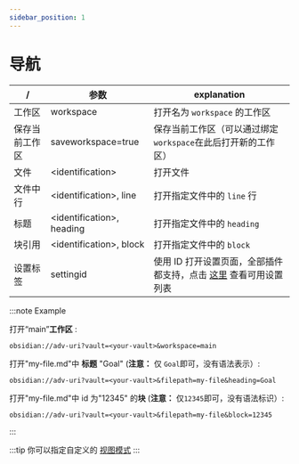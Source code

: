 ```yaml
---
sidebar_position: 1
---
```


# 导航

| /              | 参数                       | explanation                                                                                |
| -------------- | -------------------------- | ------------------------------------------------------------------------------------------ |
| 工作区         | workspace                  | 打开名为 `workspace` 的工作区                                                              |
| 保存当前工作区 | saveworkspace=true         | 保存当前工作区（可以通过绑定 `workspace`在此后打开新的工作区）                             |
| 文件           | <identification\>          | 打开文件                                                                                   |
| 文件中行       | <identification\>, line    | 打开指定文件中的 `line` 行                                                                 |
| 标题           | <identification\>, heading | 打开指定文件中的 `heading`                                                                 |
| 块引用         | <identification\>, block   | 打开指定文件中的 `block`                                                                   |
| 设置标签       | settingid                  | 使用 ID 打开设置页面，全部插件都支持，点击 [这里](settings_navigation.md) 查看可用设置列表 |

:::note Example

打开“main”**工作区** :

```uri
obsidian://adv-uri?vault=<your-vault>&workspace=main
```

打开"my-file.md"中 **标题** "Goal" (**注意：** 仅 `Goal`即可，没有语法表示）:

```uri
obsidian://adv-uri?vault=<your-vault>&filepath=my-file&heading=Goal
```

打开"my-file.md"中 id 为"12345" 的**块** (**注意：** 仅`12345`即可，没有语法标识）:

```uri
obsidian://adv-uri?vault=<your-vault>&filepath=my-file&block=12345
```

:::

:::tip
你可以指定自定义的 [视图模式](../concepts/navigation_parameters.md)
:::
